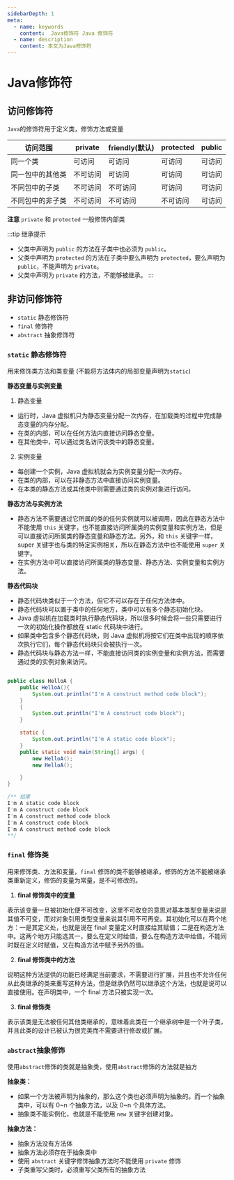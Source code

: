 ```yaml
---
sidebarDepth: 1
meta:
  - name: keywords
    content:  Java修饰符 Java 修饰符 
  - name: description
    content: 本文为Java修饰符
---
```


# Java修饰符

## 访问修饰符

`Java`的修饰符用于定义类，修饰方法或变量


| **访问范围** |	**private** |	**friendly(默认)** |	**protected** |	**public** |
|----|----|----|----|----|
| 同一个类   |   可访问 |  可访问  |  可访问  |  可访问  |
| 同一包中的其他类  |  不可访问  |  可访问  |  可访问  |  可访问  |
| 不同包中的子类   |  不可访问  |  不可访问  |  可访问  | 可访问   |
|  不同包中的非子类  |  不可访问  |  不可访问  | 不可访问   | 可访问  |
				

**注意** `private` 和 `protected` 一般修饰内部类


:::tip 继承提示
- 父类中声明为 `public` 的方法在子类中也必须为 `public`。
- 父类中声明为 `protected` 的方法在子类中要么声明为 `protected`，要么声明为 `public`，不能声明为 `private`。
- 父类中声明为 `private` 的方法，不能够被继承。
:::



## 非访问修饰符

-  `static` 静态修饰符
-  `final` 修饰符
-  `abstract` 抽象修饰符

###  `static` 静态修饰符
 用来修饰类方法和类变量 (不能将方法体内的局部变量声明为`static`)

**静态变量与实例变量**

1. 静态变量
- 运行时，Java 虚拟机只为静态变量分配一次内存，在加载类的过程中完成静态变量的内存分配。
- 在类的内部，可以在任何方法内直接访问静态变量。
- 在其他类中，可以通过类名访问该类中的静态变量。

2. 实例变量
- 每创建一个实例，Java 虚拟机就会为实例变量分配一次内存。
- 在类的内部，可以在非静态方法中直接访问实例变量。
- 在本类的静态方法或其他类中则需要通过类的实例对象进行访问。


**静态方法与实例方法**

- 静态方法不需要通过它所属的类的任何实例就可以被调用，因此在静态方法中不能使用 `this` 关键字，也不能直接访问所属类的实例变量和实例方法，但是可以直接访问所属类的静态变量和静态方法。另外，和 `this` 关键字一样，super 关键字也与类的特定实例相关，所以在静态方法中也不能使用 `super` 关键字。
- 在实例方法中可以直接访问所属类的静态变量、静态方法、实例变量和实例方法。


**静态代码块**

- 静态代码块类似于一个方法，但它不可以存在于任何方法体中。
- 静态代码块可以置于类中的任何地方，类中可以有多个静态初始化块。 
- Java 虚拟机在加载类时执行静态代码块，所以很多时候会将一些只需要进行一次的初始化操作都放在 static 代码块中进行。
- 如果类中包含多个静态代码块，则 Java 虚拟机将按它们在类中出现的顺序依次执行它们，每个静态代码块只会被执行一次。
- 静态代码块与静态方法一样，不能直接访问类的实例变量和实例方法，而需要通过类的实例对象来访问。

```java

public class HelloA {
    public HelloA(){
        System.out.println("I'm A construct method code block");
    }
    {
        System.out.println("I'm A construct code block");
    }

    static {
        System.out.println("I'm A static code block");
    }
    public static void main(String[] args) {
        new HelloA();
        new HelloA();

    }
}

/** 结果
I'm A static code block
I'm A construct code block
I'm A construct method code block
I'm A construct code block
I'm A construct method code block
**/
```

### `final` 修饰类

用来修饰类、方法和变量，`final` 修饰的类不能够被继承，修饰的方法不能被继承类重新定义，修饰的变量为常量，是不可修改的。

1. **final 修饰类中的变量**

表示该变量一旦被初始化便不可改变，这里不可改变的意思对基本类型变量来说是其值不可变，而对对象引用类型变量来说其引用不可再变。其初始化可以在两个地方：一是其定义处，也就是说在 final 变量定义时直接给其赋值；二是在构造方法中。这两个地方只能选其一，要么在定义时给值，要么在构造方法中给值，不能同时既在定义时赋值，又在构造方法中赋予另外的值。

2. **final 修饰类中的方法**

说明这种方法提供的功能已经满足当前要求，不需要进行扩展，并且也不允许任何从此类继承的类来重写这种方法，但是继承仍然可以继承这个方法，也就是说可以直接使用。在声明类中，一个 final 方法只被实现一次。

3. **final 修饰类**

表示该类是无法被任何其他类继承的，意味着此类在一个继承树中是一个叶子类，并且此类的设计已被认为很完美而不需要进行修改或扩展。




### `abstract`抽象修饰

使用`abstract`修饰的类就是抽象类，使用`abstract`修饰的方法就是抽方

**抽象类：**
- 如果一个方法被声明为抽象的，那么这个类也必须声明为抽象的。而一个抽象类中，可以有 0~n 个抽象方法，以及 0~n 个具体方法。
- 抽象类不能实例化，也就是不能使用 `new` 关键字创建对象。


**抽象方法：**
- 抽象方法没有方法体
- 抽象方法必须存在于抽象类中
- 使用 `abstract` 关键字修饰抽象方法时不能使用 `private` 修饰
- 子类重写父类时，必须重写父类所有的抽象方法
